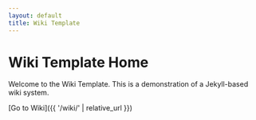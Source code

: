 ```yaml
---
layout: default
title: Wiki Template
---
```


# Wiki Template Home

Welcome to the Wiki Template. This is a demonstration of a Jekyll-based wiki system.

[Go to Wiki]({{ '/wiki/' | relative_url }})